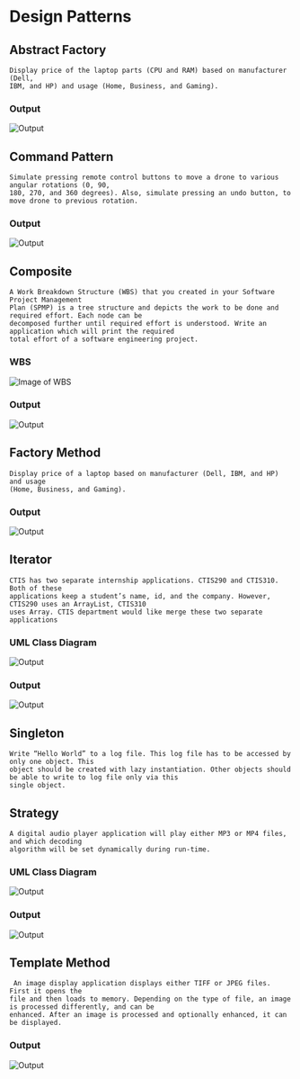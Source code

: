 # Design Patterns

## Abstract Factory
```
Display price of the laptop parts (CPU and RAM) based on manufacturer (Dell,
IBM, and HP) and usage (Home, Business, and Gaming).
```

### Output
![Output](https://image.prntscr.com/image/_ii__S1LR3G6TR96DGZxZw.png)

## Command Pattern
```
Simulate pressing remote control buttons to move a drone to various angular rotations (0, 90,
180, 270, and 360 degrees). Also, simulate pressing an undo button, to move drone to previous rotation. 
```

### Output
![Output](https://image.prntscr.com/image/PWKV-KC4SY2OtbVGxvTMqg.png)

## Composite
```
A Work Breakdown Structure (WBS) that you created in your Software Project Management
Plan (SPMP) is a tree structure and depicts the work to be done and required effort. Each node can be
decomposed further until required effort is understood. Write an application which will print the required
total effort of a software engineering project.
```
### WBS
![Image of WBS](https://image.prntscr.com/image/rEsH-RoMTMqpo5yJH0SceA.png)

### Output
![Output](https://image.prntscr.com/image/9PU6-p5YQhWb4ZbTeRisRg.png)


## Factory Method
```
Display price of a laptop based on manufacturer (Dell, IBM, and HP) and usage
(Home, Business, and Gaming).
```

### Output
![Output](https://image.prntscr.com/image/yR4w5eRRS5u_gvNSznsScA.png)

## Iterator
```
CTIS has two separate internship applications. CTIS290 and CTIS310. Both of these
applications keep a student’s name, id, and the company. However, CTIS290 uses an ArrayList, CTIS310
uses Array. CTIS department would like merge these two separate applications
```
### UML Class Diagram
![Output](https://image.prntscr.com/image/wVJlSr1oTdOhGuBYEXghoQ.png)
### Output
![Output](https://image.prntscr.com/image/VSWTexPbRS_3R7u6e4WeJQ.png)

## Singleton
```
Write “Hello World” to a log file. This log file has to be accessed by only one object. This
object should be created with lazy instantiation. Other objects should be able to write to log file only via this
single object.
```


## Strategy
```
A digital audio player application will play either MP3 or MP4 files, and which decoding
algorithm will be set dynamically during run-time.
```
### UML Class Diagram
![Output](https://image.prntscr.com/image/GxsBBb-KR662nwVQZwxokQ.png)
### Output
![Output](https://image.prntscr.com/image/rL0bYnuqReW2MQVCSEF4lw.png)


## Template Method
```
 An image display application displays either TIFF or JPEG files. First it opens the
file and then loads to memory. Depending on the type of file, an image is processed differently, and can be
enhanced. After an image is processed and optionally enhanced, it can be displayed.
```

### Output
![Output](https://image.prntscr.com/image/giErkXEwT2_s5awpRuqvBQ.png)
